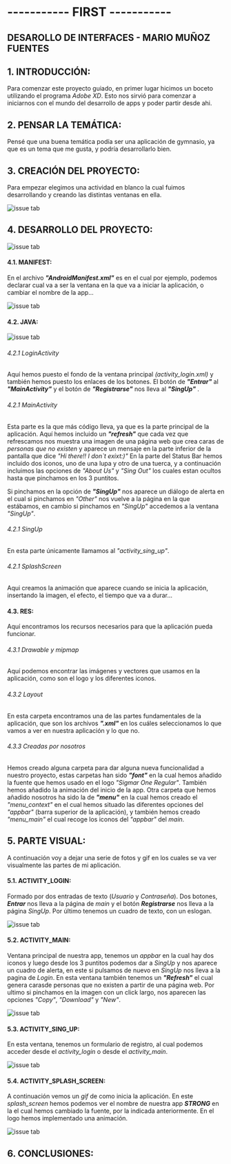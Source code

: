 # ----------- **FIRST** -----------

## DESAROLLO DE INTERFACES - MARIO MUÑOZ FUENTES

## 1. **INTRODUCCIÓN:**
Para comenzar este proyecto guiado, en primer lugar hicimos un boceto utilizando el programa *Adobe XD*.
Esto nos sirvió para comenzar a iniciarnos con el mundo del desarrollo de apps y poder partir desde ahi.

## 2. **PENSAR LA TEMÁTICA:**
Pensé que una buena temática podía ser una aplicación de gymnasio, ya que es un tema que me gusta, y podría desarrollarlo bien.

## 3. **CREACIÓN DEL PROYECTO:**
Para empezar elegimos una actividad en blanco la cual fuimos desarrollando y creando las distintas ventanas en ella.

![issue tab](img/1.png)

## 4. **DESARROLLO DEL PROYECTO:**
![issue tab](img/2.png)
#### 4.1. MANIFEST:
En el archivo ***"AndroidManifest.xml"*** es en el cual por ejemplo, podemos declarar cual va a ser la ventana en la que va a iniciar la aplicación, o cambiar el nombre de la app...

![issue tab](img/3.png)

#### 4.2. JAVA:
![issue tab](img/4.png)

######   4.2.1 LoginActivity
Aquí hemos puesto el fondo de la ventana principal *(activity_login.xml)* y también hemos puesto los enlaces de los botones.
El botón de ***"Entrar"*** al ***"MainActivity"***  y el botón de ***"Registrarse"*** nos lleva al ***"SingUp"*** .

######   4.2.1 MainActivity
Esta parte es la que más código lleva, ya que es la parte principal de la aplicación.
Aquí hemos incluido un ***"refresh"*** que cada vez que refrescamos nos muestra una imagen de una página web que crea caras de *personas que no existen* y aparece un mensaje en la parte inferior de la pantalla que dice *"Hi there!! I don`t exixt:)"*
En la parte del Status Bar hemos incluido dos iconos, uno de una lupa y otro de una tuerca, y a continuación incluimos las opciones de *"About Us"* y *"Sing Out"* los cuales estan ocultos hasta que pinchamos en los 3 puntitos.

Si pinchamos en la opción de ***"SingUp"*** nos aparece un diálogo de alerta en el cual si pinchamos en *"Other"* nos vuelve a la página en la que estábamos, en cambio si pinchamos en *"SingUp"* accedemos a la ventana *"SingUp"*.

######   4.2.1 SingUp
En esta parte únicamente llamamos al *"activity_sing_up"*.

######   4.2.1 SplashScreen
Aqui creamos la animación que aparece cuando se inicia la aplicación, insertando la imagen, el efecto, el tiempo que va a durar...


#### 4.3. RES:
Aquí encontramos los recursos necesarios para que la aplicación pueda funcionar.

######   4.3.1 Drawable y mipmap
Aquí podemos encontrar las imágenes y vectores que usamos en la aplicación, como son el logo y los diferentes iconos.

######   4.3.2 Layout
En esta carpeta encontramos una de las partes fundamentales de la aplicación, que son los archivos ***".xml"*** en los cuáles seleccionamos lo que vamos a ver en nuestra aplicación y lo que no.

######   4.3.3 Creadas por nosotros
Hemos creado alguna carpeta para dar alguna nueva funcionalidad a nuestro proyecto, estas carpetas han sido ***"font"*** en la cual hemos añadido la fuente que hemos usado en el logo *"Sigmar One Regular"*.
También hemos añadido la animación del inicio de la app.
Otra carpeta que hemos añadido nosotros ha sido la de ***"menu"*** en la cual hemos creado el *"menu_context"* en el cual hemos situado las diferentes opciones del *"appbar"* (barra superior de la aplicación), y también hemos creado *"menu_main"* el cual recoge los iconos del *"appbar"* del *main*.

## 5. **PARTE VISUAL:**
A continuación voy a dejar una serie de fotos y gif en los cuales se va ver visualmente las partes de mi aplicación.

#### 5.1. ACTIVITY_LOGIN:
Formado por dos entradas de texto (*Usuario* y *Contraseña*).
Dos botones, ***Entrar*** nos lleva a la página de *main* y el botón ***Registrarse*** nos lleva a la página *SingUp*.
Por último tenemos un cuadro de texto, con un eslogan.

![issue tab](img/login.png)

#### 5.2. ACTIVITY_MAIN:
Ventana principal de nuestra app, tenemos un *appbar* en la cual hay dos iconos y luego desde los 3 puntitos podemos dar a *SingUp* y nos aparece un cuadro de alerta, en este si pulsamos de nuevo en *SingUp* nos lleva a la pagina de *Login*.
En esta ventana también tenemos un ***"Refresh"*** el cual genera carasde personas que no existen a partir de una página web.
Por ultimo si pinchamos en la imagen con un click largo, nos aparecen las opciones *"Copy"*, *"Download"* y *"New"*.

![issue tab](img/main.gif)

#### 5.3. ACTIVITY_SING_UP:
En esta ventana, tenemos un formulario de registro, al cual podemos acceder desde el *activity_login* o desde el *activity_main*.

![issue tab](img/singup.png)

#### 5.4. ACTIVITY_SPLASH_SCREEN:
A continuación vemos un *gif* de como inicia la aplicación.
En este *splash_screen* hemos podemos ver el nombre de nuestra app ***STRONG*** en la el cual hemos cambiado la fuente, por la indicada anteriormente.
En el logo hemos implementado una animación.

![issue tab](img/animacioninicio.gif)

## 6. **CONCLUSIONES:**

